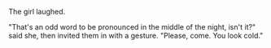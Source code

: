 The girl laughed.

"That's an odd word to be pronounced in the middle of the night, isn't it?" said she, then invited them in with a gesture. "Please, come. You look cold."
